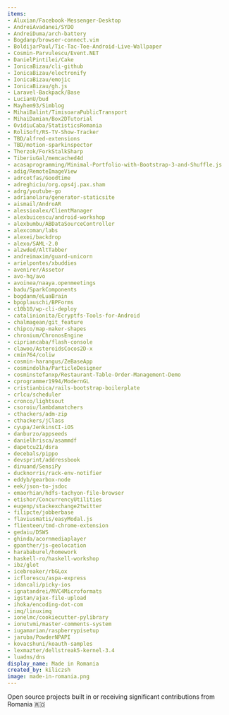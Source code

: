 ```yaml
---
items:
- Aluxian/Facebook-Messenger-Desktop
- AndreiAvadanei/SYDO
- AndreiDuma/arch-battery
- Bogdanp/browser-connect.vim
- BoldijarPaul/Tic-Tac-Toe-Android-Live-Wallpaper
- Cosmin-Parvulescu/Event.NET
- DanielPintilei/Cake
- IonicaBizau/cli-github
- IonicaBizau/electronify
- IonicaBizau/emojic
- IonicaBizau/gh.js
- Laravel-Backpack/Base
- LucianU/bud
- Mayhem93/Simblog
- MihaiBalint/TimisoaraPublicTransport
- MihaiDamian/Box2DTutorial
- OvidiuCaba/StatisticsRomania
- RoliSoft/RS-TV-Show-Tracker
- TBD/alfred-extensions
- TBD/motion-sparkinspector
- Therzok/ForkStalkSharp
- TiberiuGal/memcached4d
- acasaprogramming/Minimal-Portfolio-with-Bootstrap-3-and-Shuffle.js
- adig/RemoteImageView
- adrcotfas/Goodtime
- adreghiciu/org.ops4j.pax.sham
- adrg/youtube-go
- adrianolaru/generator-staticsite
- aismail/AndroAR
- alessioalex/ClientManager
- alexbuicescu/android-workshop
- alexbumbu/ABDataSourceController
- alexcoman/labs
- alexei/backdrop
- alexo/SAML-2.0
- alzwded/AltTabber
- andreimaxim/guard-unicorn
- arielpontes/xbuddies
- avenirer/Assetor
- avo-hq/avo
- avoinea/naaya.openmeetings
- badu/SparkComponents
- bogdanm/eLuaBrain
- bpoplauschi/BPForms
- c10b10/wp-cli-deploy
- catalinionita/Ecryptfs-Tools-for-Android
- chalmagean/git_feature
- chipco/map-maker-shapes
- chronium/ChronosEngine
- cipriancaba/flash-console
- clawoo/AsteroidsCocos2D-x
- cmin764/coliw
- cosmin-harangus/ZeBaseApp
- cosmindolha/ParticleDesigner
- cosminstefanxp/Restaurant-Table-Order-Management-Demo
- cprogrammer1994/ModernGL
- cristianbica/rails-bootstrap-boilerplate
- crlcu/scheduler
- cronco/lightsout
- csoroiu/lambdamatchers
- cthackers/adm-zip
- cthackers/jClass
- cyupa/JenkinsCI-iOS
- danburzo/appseeds
- danielhrisca/asammdf
- dapetcu21/dsra
- decebals/pippo
- devsprint/addressbook
- dinuand/SensiPy
- ducknorris/rack-env-notifier
- eddyb/gearbox-node
- eek/json-to-jsdoc
- emaorhian/hdfs-tachyon-file-browser
- etishor/ConcurrencyUtilities
- eugenp/stackexchange2twitter
- filipcte/jobberbase
- flaviusmatis/easyModal.js
- flienteen/tmd-chrome-extension
- gedaiu/DSWS
- ghinda/acornmediaplayer
- gpanther/js-geolocation
- harababurel/homework
- haskell-ro/haskell-workshop
- ibz/glot
- icebreaker/rbGLox
- icflorescu/aspa-express
- idancali/picky-ios
- ignatandrei/MVC4Microformats
- igstan/ajax-file-upload
- ihoka/encoding-dot-com
- imq/linuximq
- ionelmc/cookiecutter-pylibrary
- ionutvmi/master-comments-system
- iugamarian/raspberrypisetup
- jaruba/PowderNPAPI
- kovacshuni/koauth-samples
- lexmazter/dellstreak5-kernel-3.4
- luadns/dns
display_name: Made in Romania
created_by: kiliczsh
image: made-in-romania.png
---
```

Open source projects built in or receiving significant contributions from Romania :romania:
